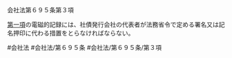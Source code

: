 会社法第６９５条第３項

[第一項](会社法＿＿＿＿第６９５条第１項)の電磁的記録には、社債発行会社の代表者が法務省令で定める署名又は記名押印に代わる措置をとらなければならない。

#会社法
#会社法/第６９５条
#会社法/第６９５条/第３項
